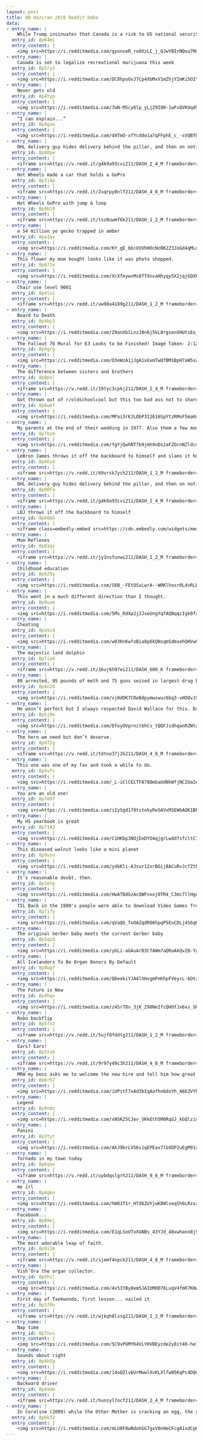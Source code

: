 ```yaml
---
layout: post
title: 08 Haziran 2018 Reddit Debe
data:
- entry_name: |
    While Trump insinuates that Canada is a risk to US national security I raise this photo of Canadian Soldiers storming the beaches of Normandy along side us 74 years ago today 🍁
  entry_id: 8p64mi
  entry_content: |
    <img src=https://i.redditmedia.com/gyonseR_ro8XzLC_j_QJwYBIrNQou7Mq2_mQ4i5QDhg.jpg?s=3bcb44481ab725f65a2d7f1b6ed7b1ff frameborder=0>
- entry_name: |
    Canada is set to legalize recreational marijuana this week
  entry_id: 8p5ry2
  entry_content: |
    <img src=https://i.redditmedia.com/DC8hpuGvJ7Cp4XbMxV1mZhjYImKi5OIYQ9AG-k3GvsY.jpg?s=7347a4c84990318d14ec404bc7a3dc52 frameborder=0>
- entry_name: |
    Never gets old
  entry_id: 8p4typ
  entry_content: |
    <img src=https://i.redditmedia.com/7wN-M5cy6lp_yLjZ9I8R-1wFvQVKUqd9P5_igQ2qlXg.png?s=6374b0158592d0d4cf2069bf110d218d frameborder=0>
- entry_name: |
    “I can explain...”
  entry_id: 8p4guw
  entry_content: |
    <img src=https://i.redditmedia.com/d4TmO-xfYcddo1a7qFFphE_c_-sVQBfO36SHMr90elw.jpg?s=f1138037a245b15d222a7817a204f257 frameborder=0>
- entry_name: |
    DHL delivery guy hides delivery behind the pillar, and then on noticing the other package he decides to hide that too.
  entry_id: 8p80yw
  entry_content: |
    <iframe src=https://v.redd.it/g4k9a93cvi211/DASH_2_4_M frameborder=0></iframe>
- entry_name: |
    Hot Wheels made a car that holds a GoPro
  entry_id: 8p3j4p
  entry_content: |
    <iframe src=https://v.redd.it/2uqrpy8nlf211/DASH_4_8_M frameborder=0></iframe>
- entry_name: |
    Hot Wheels GoPro with jump & loop
  entry_id: 8p9b19
  entry_content: |
    <iframe src=https://v.redd.it/tsz0uwmf6k211/DASH_1_2_M frameborder=0></iframe>
- entry_name: |
    a 54 million yo gecko trapped in amber
  entry_id: 8pa1qv
  entry_content: |
    <img src=https://i.redditmedia.com/KY_gE_bbcUVUhHOcNzBK2Z3JoGd4qMLqL8maJLFM45o.jpg?s=bdff4ecf28c4f0e05657270009c65f40 frameborder=0>
- entry_name: |
    This flower my mom bought looks like it was photo shopped.
  entry_id: 8p671e
  entry_content: |
    <img src=https://i.redditmedia.com/XcXfeywvMs8ffXnvaHhyqy5X2jqjGQXF0WQ_RhrsHdM.jpg?s=87ff4a9522b5cfeb3cc6d35ea219a12d frameborder=0>
- entry_name: |
    Chair use level 9001
  entry_id: 8p4luz
  entry_content: |
    <iframe src=https://v.redd.it/uw98a4189g211/DASH_1_2_M frameborder=0></iframe>
- entry_name: |
    Board to Death
  entry_id: 8p4by3
  entry_content: |
    <img src=https://i.redditmedia.com/Z9anXblLnzJ8n6j5kL8rgsenVHUtsEo_3dWnkhpx1hU.jpg?s=ebf839d287acabdcdf757b718614ff0a frameborder=0>
- entry_name: |
    The Fallout 76 Mural for E3 Looks to be Finished! Image Taken- 2:12PM(PST)
  entry_id: 8p4grg
  entry_content: |
    <img src=https://i.redditmedia.com/O3eWzA1jJgA1xGxmTwQfBM1BpH7aW5xZtvqGz7ljoH0.jpg?s=473a44cd3a62f3573a85b86e6fe06e1f frameborder=0>
- entry_name: |
    The difference between sisters and brothers
  entry_id: 8p8pxl
  entry_content: |
    <iframe src=https://v.redd.it/19tyc3cpkj211/DASH_2_4_M frameborder=0></iframe>
- entry_name: |
    Got thrown out of r/oldschoolcool but this too bad ass not to share again.
  entry_id: 8p6wef
  entry_content: |
    <img src=https://i.redditmedia.com/MPai3rKJLObP3I2616SpYtzRMoF5maKnMMvx6PoIIFY.jpg?s=6936a676f4d4869034258142a7f46c63 frameborder=0>
- entry_name: |
    My parents at the end of their wedding in 1977. Also them a few months ago during their 40th year of being married.
  entry_id: 8p7bzm
  entry_content: |
    <img src=https://i.redditmedia.com/fgYjQwhNT7b9jmh9nDszaFZOcnNZldc4UNvvOQzqqs0.jpg?s=6d6d4d50178479fe28ed010b327a5c09 frameborder=0>
- entry_name: |
    LeBron James throws it off the backboard to himself and slams it home.
  entry_id: 8p66z4
  entry_content: |
    <iframe src=https://v.redd.it/69vrsk7ych211/DASH_1_2_M frameborder=0></iframe>
- entry_name: |
    DHL delivery guy hides delivery behind the pillar, and then on noticing the other package he decides to hide that too.
  entry_id: 8p80fa
  entry_content: |
    <iframe src=https://v.redd.it/g4k9a93cvi211/DASH_2_4_M frameborder=0></iframe>
- entry_name: |
    LBJ throws it off the backboard to himself
  entry_id: 8p66m5
  entry_content: |
    <iframe class=embedly-embed src=https://cdn.embedly.com/widgets/media.html?src=https%3A%2F%2Fstreamable.com%2Fo%2Fpr1c7&url=https%3A%2F%2Fstreamable.com%2Fpr1c7&image=https%3A%2F%2Fcdn-b-east.streamable.com%2Fimage%2Fpr1c7.jpg%3Ftoken%3DgMQC8GBLjitkllnpl7MeOw%26expires%3D1528341350&key=522baf40bd3911e08d854040d3dc5c07&type=text%2Fhtml&schema=streamable width=600 height=338 scrolling=no frameborder=0 allowfullscreen></iframe>
- entry_name: |
    Mom Reflexes
  entry_id: 8p81qz
  entry_content: |
    <iframe src=https://v.redd.it/jy1nsfunwi211/DASH_1_2_M frameborder=0></iframe>
- entry_name: |
    Childhood education
  entry_id: 8p629y
  entry_content: |
    <img src=https://i.redditmedia.com/S6B_-FEtOSxLwrA--W0Klhosr0LdvRLBpvPnl9YWSWs.jpg?s=8f37c70397763a23143334939b31ad31 frameborder=0>
- entry_name: |
    This went in a much different direction than I thought.
  entry_id: 8p9uab
  entry_content: |
    <img src=https://i.redditmedia.com/5Ms_RdXp2j2JxeUngYqfAQBqqcIgk0fagWpJUAvGnhk.gif?fm=jpg&s=1a46664e3d1d038cb9983d6676d22bc0 frameborder=0>
- entry_name: |
    Cheating
  entry_id: 8pa5id
  entry_content: |
    <img src=https://i.redditmedia.com/w03KnKwfoBia8p6kQNsqmSdmxehQHVw0WKIBJpb4m8k.jpg?s=2a68ce859e192c3e63eb1a51c66aa264 frameborder=0>
- entry_name: |
    The majestic land dolphin
  entry_id: 8p7ia4
  entry_content: |
    <iframe src=https://v.redd.it/16uj6h97ei211/DASH_600_K frameborder=0></iframe>
- entry_name: |
    80 arrested, 95 pounds of meth and 75 guns seized in largest drug bust in recent history- Seattle WA
  entry_id: 8p4n26
  entry_content: |
    <img src=https://i.redditmedia.com/vj0dOK7CReBdpymwswuc6bq3-vHOQvJXZoOD-AVnPn8.jpg?s=ad619ecf181d2a9435dcc86d1427c0a3 frameborder=0>
- entry_name: |
    He wasn’t perfect but I always respected David Wallace for this. Drove all the way to Scranton, auctioned off time at his vacation house, and he even bid on Phyllis’ hug. He didn’t have to do that, I think he just genuinely cares about his employees.
  entry_id: 8p5j9o
  entry_content: |
    <img src=https://i.redditmedia.com/DfoyOVprnitbhCv_tQQFJidhqanRZWtal1CIKfGXfgk.jpg?s=399a1d03ac2679012b7632ede8f71609 frameborder=0>
- entry_name: |
    The hero we need but don’t deserve.
  entry_id: 8p972g
  entry_content: |
    <iframe src=https://v.redd.it/tdtno37j2k211/DASH_4_8_M frameborder=0></iframe>
- entry_name: |
    This one was one of my fav and took a while to do.
  entry_id: 8p4vfv
  entry_content: |
    <img src=https://i.redditmedia.com/_L-iClCELTF8788mbaUdNkWfjNC2Ua2eOBW5cyd3nJw.jpg?s=1cb96665e489fec8fa28e8935f4c0f1f frameborder=0>
- entry_name: |
    You are an old one!
  entry_id: 8p7m97
  entry_content: |
    <img src=https://i.redditmedia.com/iIySgd178tstokyReSAVxM1EWbAQK1BFgF3jQDXQh5A.jpg?s=7719072de7f09a79634374f9eb89867f frameborder=0>
- entry_name: |
    My HS yearbook is great
  entry_id: 8p7142
  entry_content: |
    <img src=https://i.redditmedia.com/C1HKbp3NOjDxDYO4qjgrLwdd7sfcltC74fJpG3EjH5s.jpg?s=63a5d4086d7bf050986b3f3fc90cc463 frameborder=0>
- entry_name: |
    This diseased walnut looks like a mini planet
  entry_id: 8p9vsn
  entry_content: |
    <img src=https://i.redditmedia.com/y4bKli-AJsur12xrBGijBACuRvJcfZtPa6P84_fzE00.jpg?s=995d8a508c819dd938ee49fd77163d69 frameborder=0>
- entry_name: |
    It’s reasonable doubt, then.
  entry_id: 8p3etp
  entry_content: |
    <img src=https://i.redditmedia.com/HwATBdGzAcQWFnxoj0TR4_C3mc7llHgcGBXmhJAzeaU.jpg?s=8c1ed13b6aad7fd4a8d76468924d13aa frameborder=0>
- entry_name: |
    TIL Back in the 1980's people were able to download Video Games from a radio broadcast by recording the sounds onto a cassette tape that they could then play on their computers.
  entry_id: 8p7j7y
  entry_content: |
    <img src=https://i.redditmedia.com/qVaQG_ToOAZqdR06hpqP5EoCDLj4S6q6kx3qTPVVs3k.jpg?s=6804ca6042fddaeb419e5b130834080d frameborder=0>
- entry_name: |
    The original Gerber baby meets the current Gerber baby
  entry_id: 8p5qzd
  entry_content: |
    <img src=https://i.redditmedia.com/ybLi-aGAuArD3CfAWm7aQRoAkQvZQ-YgSOQi_NW25ek.jpg?s=b1ce6a5c224b792631c139cf66a4493d frameborder=0>
- entry_name: |
    All Icelanders To Be Organ Donors By Default
  entry_id: 8p8wgf
  entry_content: |
    <img src=https://i.redditmedia.com/Q6eekiYJA4lhHvgmPnKhpFVeycL-bOtz6Gf42bYvyM4.jpg?s=04407437bfd8d21d59e767d84e567faf frameborder=0>
- entry_name: |
    The Future is Now
  entry_id: 8p4hqx
  entry_content: |
    <img src=https://i.redditmedia.com/z4Sr7Dv_3jK_298NeIfcQHOfJx6xs_SRfP_S1lXkQhg.jpg?s=ad358916c9b6bf5172cbbf90eea600e7 frameborder=0>
- entry_name: |
    Robo backflip
  entry_id: 8p5fv2
  entry_content: |
    <iframe src=https://v.redd.it/5ujfdfddtg211/DASH_1_2_M frameborder=0></iframe>
- entry_name: |
    Ears? Ears!
  entry_id: 8p5txb
  entry_content: |
    <iframe src=https://v.redd.it/9r97y49c3h211/DASH_4_8_M frameborder=0></iframe>
- entry_name: |
    MRW my boss asks me to welcome the new hire and tell him how great it is here
  entry_id: 8p6rh7
  entry_content: |
    <img src=https://i.redditmedia.com/iUPstF7xAd3bIqAafhn6dxYh_A6b3VYPoRJV9lXPsZ4.gif?fm=jpg&s=7b318f32eb8edd5cbd0e622284ff0289 frameborder=0>
- entry_name: |
    Legend
  entry_id: 8p8n0z
  entry_content: |
    <img src=https://i.redditmedia.com/xNSK25CJev_SKkEth5M6RqGJ_kGQlziqjxkYYQQ-eXs.jpg?s=24f2f1708e3e7fc87254d52e7092f230 frameborder=0>
- entry_name: |
    Panini
  entry_id: 8p3tyt
  entry_content: |
    <img src=https://i.redditmedia.com/AkJ9brLV56s1qEPEax7lbXDP2uEgM91akjawdbFK174.jpg?s=b65e1a4647eccdf43aeeaf1c6adb4909 frameborder=0>
- entry_name: |
    Tornado in my town today
  entry_id: 8p6qav
  entry_content: |
    <iframe src=https://v.redd.it/uybdqslgrh211/DASH_9_6_M frameborder=0></iframe>
- entry_name: |
    me irl
  entry_id: 8p4gko
  entry_content: |
    <img src=https://i.redditmedia.com/hW81T1r_HTd6ZUYjwK8Wlseq5h6LRzxzcHvcLvpDssc.png?s=b8f92de55826f90806feee4d9d41b766 frameborder=0>
- entry_name: |
    Facebook...
  entry_id: 8p89ej
  entry_content: |
    <img src=https://i.redditmedia.com/E1qLSoUTxXGNBs_43YJd_48xwhann8jSkfRYeTu9Sms.png?s=1e162c5fba2e6b57c6a13929ec51273d frameborder=0>
- entry_name: |
    The most adorable leap of faith.
  entry_id: 8p9i1m
  entry_content: |
    <iframe src=https://v.redd.it/ijemf4npck211/DASH_4_8_M frameborder=0></iframe>
- entry_name: |
    Vish’Ora the organ collector.
  entry_id: 8p5hil
  entry_content: |
    <img src=https://i.redditmedia.com/4x5IYBy8em5JAIbMOD76LuqV4fmR7KHw8ITqU555o44.jpg?s=a730f015b141f6de5665131ac40e3d2a frameborder=0>
- entry_name: |
    First day of Taekwondo, first lesson... nailed it
  entry_id: 8p5f0u
  entry_content: |
    <iframe src=https://v.redd.it/wjkqh8lssg211/DASH_1_2_M frameborder=0></iframe>
- entry_name: |
    Nap time
  entry_id: 8p7nui
  entry_content: |
    <img src=https://i.redditmedia.com/5C9vPUMYK4VLYHVBEyzde2y8it46-he7Ia9INL1hAAY.gif?fm=jpg&s=90256b2fd0bb67fef6784a280dec4193 frameborder=0>
- entry_name: |
    Sounds about right
  entry_id: 8p8k5g
  entry_content: |
    <img src=https://i.redditmedia.com/14oQZlv6UrMwwlXvKLXlfw05KqPc4DQCgQ0iqKXaWCQ.jpg?s=eb5bdc2ad095ecc76aba806e46628ada frameborder=0>
- entry_name: |
    Backward driver
  entry_id: 8p4aaw
  entry_content: |
    <iframe src=https://v.redd.it/hunzyl7ocf211/DASH_2_4_M frameborder=0></iframe>
- entry_name: |
    In Coraline (2009) while the Other Mother is cracking an egg, the yolk is the head of Jack Skellington from the Nightmare Before Christmas.
  entry_id: 8p6k32
  entry_content: |
    <img src=https://i.redditmedia.com/mLU8F8wNdohGG7gxV0nHeCFcgA1xdCpW3sRhaOcB9VA.jpg?s=b9d08c440e3862736a8fd910ab0c77f5 frameborder=0>
---
```

